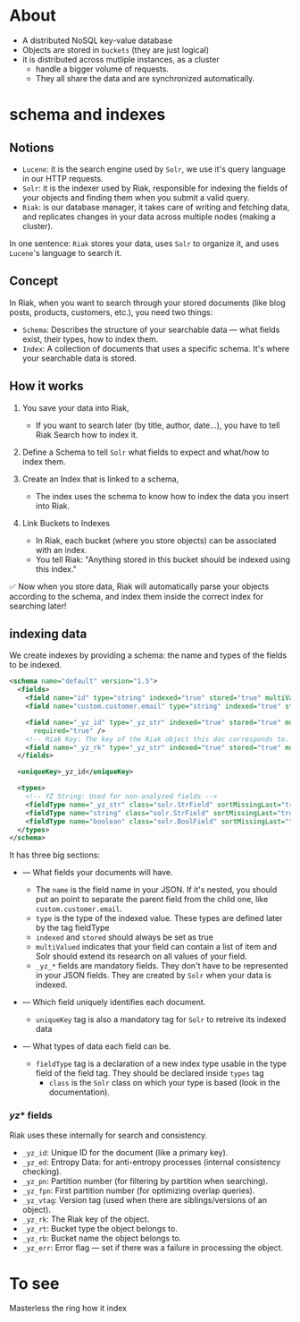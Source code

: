 # About

- A distributed NoSQL key-value database
- Objects are stored in `buckets` (they are just logical)
- it is distributed across mutliple instances, as a cluster
  - handle a bigger volume of requests.
  - They all share the data and are synchronized automatically.

# schema and indexes

## Notions

- `Lucene`: it is the search engine used by `Solr`, we use it's query language in our HTTP requests.
- `Solr`: it is the indexer used by Riak, responsible for indexing the fields of your objects and finding them when you submit a valid query.
- `Riak`: is our database manager, it takes care of writing and fetching data, and replicates changes in your data across multiple nodes (making a cluster).

In one sentence: `Riak` stores your data, uses `Solr` to organize it, and uses `Lucene`'s language to search it.

## Concept

In Riak, when you want to search through your stored documents (like blog posts, products, customers, etc.), you need two things:

- `Schema`: Describes the structure of your searchable data — what fields exist, their types, how to index them.
- `Index`: A collection of documents that uses a specific schema. It's where your searchable data is stored.

## How it works

1. You save your data into Riak,

   - If you want to search later (by title, author, date...), you have to tell Riak Search how to index it.

2. Define a Schema to tell `Solr` what fields to expect and what/how to index them.

3. Create an Index that is linked to a schema,

   - The index uses the schema to know how to index the data you insert into Riak.

4. Link Buckets to Indexes
   - In Riak, each bucket (where you store objects) can be associated with an index.
   - You tell Riak: "Anything stored in this bucket should be indexed using this index."

✅ Now when you store data, Riak will automatically parse your objects according to the schema, and index them inside the correct index for searching later!

## indexing data

We create indexes by providing a schema: the name and types of the fields to be indexed.

```xml
<schema name="default" version="1.5">
  <fields>
    <field name="id" type="string" indexed="true" stored="true" multiValued="true" />
    <field name="custom.customer.email" type="string" indexed="true" stored="true" multiValued="true" />

    <field name="_yz_id" type="_yz_str" indexed="true" stored="true" multiValued="false"
      required="true" />
    <!-- Riak Key: The key of the Riak object this doc corresponds to. -->
    <field name="_yz_rk" type="_yz_str" indexed="true" stored="true" multiValued="false" />
  </fields>

  <uniqueKey>_yz_id</uniqueKey>

  <types>
    <!-- YZ String: Used for non-analyzed fields -->
    <fieldType name="_yz_str" class="solr.StrField" sortMissingLast="true" />
    <fieldType name="string" class="solr.StrField" sortMissingLast="true" />
    <fieldType name="boolean" class="solr.BoolField" sortMissingLast="true" />
  </types>
</schema>
```

It has three big sections:

- <fields> — What fields your documents will have.

  - The `name` is the field name in your JSON. If it's nested, you should put an point to separate the parent field from the child one, like `custom.customer.email`.
  - `type` is the type of the indexed value. These types are defined later by the tag fieldType
  - `indexed` and `stored` should always be set as true
  - `multiValued` indicates that your field can contain a list of item and Solr should extend its research on all values of your field.
  - `_yz_*` fields are mandatory fields. They don't have to be represented in your JSON fields. They are created by `Solr` when your data is indexed.

- <uniqueKey> — Which field uniquely identifies each document.

  - `uniqueKey` tag is also a mandatory tag for `Solr` to retreive its indexed data

- <types> — What types of data each field can be.
  - `fieldType` tag is a declaration of a new index type usable in the type field of the field tag. They should be declared inside `types` tag
    - `class` is the `Solr` class on which your type is based (look in the documentation).

### _yz_\* fields

Riak uses these internally for search and consistency.

- `_yz_id`: Unique ID for the document (like a primary key).
- `_yz_ed`: Entropy Data: for anti-entropy processes (internal consistency checking).
- `_yz_pn`: Partition number (for filtering by partition when searching).
- `_yz_fpn`: First partition number (for optimizing overlap queries).
- `_yz_vtag`: Version tag (used when there are siblings/versions of an object).
- `_yz_rk`: The Riak key of the object.
- `_yz_rt`: Bucket type the object belongs to.
- `_yz_rb`: Bucket name the object belongs to.
- `_yz_err`: Error flag — set if there was a failure in processing the object.

# To see

Masterless
the ring
how it index
